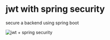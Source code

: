 # jwt with spring security

secure a backend using spring boot

![jwt + spring security](https://user-images.githubusercontent.com/96351754/173425950-8d08fe72-cf28-431c-8519-2e2fb4ecc010.jpg)
